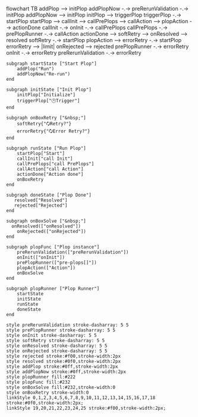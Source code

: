 flowchart TB
    addPlop --> initPlop
    addPlopNow -.-> preRerunValidation -.-> initPlop
    addPlopNow --> initPlop
    initPlop --> triggerPlop
    triggerPlop -.-> startPlop
    startPlop --> callInit --> callPrePlops --> callAction --> plopAction --> actionDone
    callInit -.-> onInit -.-> callPrePlops
    callPrePlops -.-> prePlopRunner -.-> callAction
    actionDone --> softRetry --> onResolved --> resolved
    softRetry -.-> startPlop
    plopAction --> errorRetry -.-> startPlop
    errorRetry --> |limit| onRejected --> rejected
    prePlopRunner -.-> errorRetry
    onInit -.-> errorRetry
    preRerunValidation -.-> errorRetry


    subgraph startState ["Start Plop"]
        addPlop("Run")
        addPlopNow("Re-run")
    end

    subgraph initState ["Init Plop"]
        initPlop["Initialize"]
        triggerPlop["🕑Trigger"]
    end

    subgraph onBoxRetry ["&nbsp;"]
        softRetry{"🗘Retry?"}
        errorRetry{"🗘Error Retry?"}
    end

    subgraph runState ["Run Plop"]
        startPlop["Start"]
        callInit["call Init"]
        callPrePlops["call PrePlops"]
        callAction["call Action"]
        actionDone["Action done"]
        onBoxRetry
    end

    subgraph doneState ["Plop Done"]
       resolved["Resolved"]
       rejected["Rejected"]
    end

    subgraph onBoxSolve ["&nbsp;"]
      onResolved(["onResolved"])
        onRejected(["onRejected"])
    end

    subgraph plopFunc ["Plop instance"]
        preRerunValidation(["preRerunValidation"])
        onInit(["onInit"])
        prePlopRunner(["pre-plops[]"])
        plopAction(["Action"])
        onBoxSolve
    end

    subgraph plopRunner ["Plop Runner"]
        startState
        initState
        runState
        doneState
    end

    style preRerunValidation stroke-dasharray: 5 5
    style prePlopRunner stroke-dasharray: 5 5
    style onInit stroke-dasharray: 5 5
    style softRetry stroke-dasharray: 5 5
    style onResolved stroke-dasharray: 5 5
    style onRejected stroke-dasharray: 5 5
    style rejected stroke:#f00,stroke-width:2px
    style resolved stroke:#0f0,stroke-width:2px
    style addPlop stroke:#0ff,stroke-width:2px
    style addPlopNow stroke:#0ff,stroke-width:2px
    style plopRunner fill:#222
    style plopFunc fill:#232
    style onBoxSolve fill:#232,stroke-width:0
    style onBoxRetry stroke-width:0
    linkStyle 0,1,2,3,4,5,6,7,8,9,10,11,12,13,14,15,16,17,18 stroke:#0f0,stroke-width:2px;
    linkStyle 19,20,21,22,23,24,25 stroke:#f00,stroke-width:2px;

